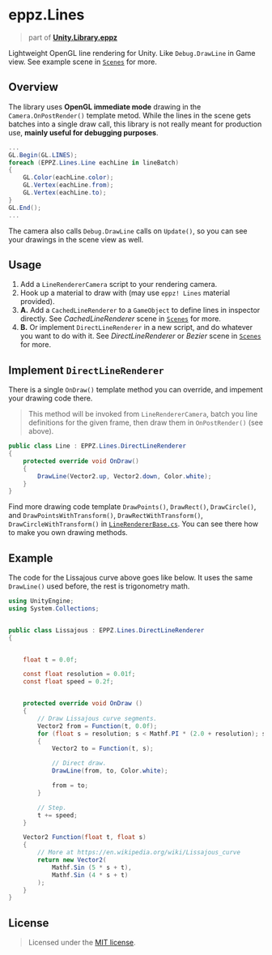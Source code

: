 # eppz.Lines
> part of [**Unity.Library.eppz**](https://github.com/eppz/Unity.Library.eppz)

Lightweight OpenGL line rendering for Unity. Like `Debug.DrawLine` in Game view. See example scene in [`Scenes`](Scenes) for more.

## Overview

The library uses **OpenGL immediate mode** drawing in the `Camera.OnPostRender()` template metod. While the lines in the scene gets batches into a single draw call, this library is not really meant for production use, **mainly useful for debugging purposes**.

```C#
...
GL.Begin(GL.LINES);
foreach (EPPZ.Lines.Line eachLine in lineBatch)
{
    GL.Color(eachLine.color);
    GL.Vertex(eachLine.from);
    GL.Vertex(eachLine.to);
}
GL.End();
...
```

The camera also calls `Debug.DrawLine` calls on `Update()`, so you can see your drawings in the scene view as well.

## Usage

1. Add a `LineRendererCamera` script to your rendering camera.
2. Hook up a material to draw with (may use `eppz! Lines` material provided).
3. **A.** Add a `CachedLineRenderer` to a `GameObject` to define lines in inspector directly. See *CachedLineRenderer* scene in [`Scenes`](Scenes) for more.
3. **B.** Or implement `DirectLineRenderer` in a new script, and do whatever you want to do with it. See *DirectLineRenderer* or *Bezier* scene in [`Scenes`](Scenes) for more.

## Implement `DirectLineRenderer`

There is a single `OnDraw()` template method you can override, and impement your drawing code there.

> This method will be invoked from `LineRendererCamera`, batch you line definitions for the given frame, then draw them in `OnPostRender()` (see above).

```C#
public class Line : EPPZ.Lines.DirectLineRenderer
{
	protected override void OnDraw()
	{
		DrawLine(Vector2.up, Vector2.down, Color.white);
	}
}
```

Find more drawing code template `DrawPoints()`, `DrawRect()`, `DrawCircle()`, and `DrawPointsWithTransform()`, `DrawRectWithTransform()`, `DrawCircleWithTransform()` in [`LineRendererBase.cs`](LineRendererBase.cs). You can see there how to make you own drawing methods.

## Example

The code for the Lissajous curve above goes like below. It uses the same `DrawLine()` used before, the rest is trigonometry math. 

```C#
using UnityEngine;
using System.Collections;


public class Lissajous : EPPZ.Lines.DirectLineRenderer
{


	float t = 0.0f;

	const float resolution = 0.01f;
	const float speed = 0.2f;


	protected override void OnDraw ()
	{
		// Draw Lissajous curve segments.
		Vector2 from = Function(t, 0.0f);
		for (float s = resolution; s < Mathf.PI * (2.0 + resolution); s += resolution)
		{
			Vector2 to = Function(t, s);

			// Direct draw.
			DrawLine(from, to, Color.white);

			from = to;
		}

		// Step.
		t += speed;
	}

	Vector2 Function(float t, float s)
	{
		// More at https://en.wikipedia.org/wiki/Lissajous_curve
		return new Vector2(
			Mathf.Sin (5 * s + t),
			Mathf.Sin (4 * s + t)
		);
	}
}
```

## License

> Licensed under the [MIT license](http://en.wikipedia.org/wiki/MIT_License).